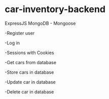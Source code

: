 # car-inventory-backend

ExpressJS
MongoDB - Mongoose

-Register user

-Log in

-Sessions with Cookies

-Get cars from database

-Store cars in database

-Update car in database

-Delete car in database
